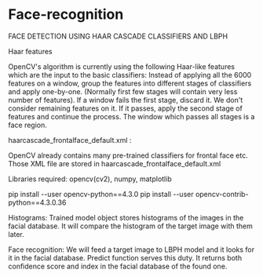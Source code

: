 # Face-recognition
FACE DETECTION USING HAAR CASCADE CLASSIFIERS AND LBPH


Haar features

OpenCV's algorithm is currently using the following Haar-like features which are the input to the basic classifiers:
Instead of applying all the 6000 features on a window, group the features into different stages of classifiers and apply one-by-one. (Normally first few stages will contain very less number of features). If a window fails the first stage, discard it. We don't consider remaining features on it. If it passes, apply the second stage of features and continue the process. The window which passes all stages is a face region.

haarcascade_frontalface_default.xml :

OpenCV already contains many pre-trained classifiers for frontal face etc. Those XML file are stored in haarcascade_frontalface_default.xml  


Libraries required: opencv(cv2), numpy, matplotlib

pip install --user opencv-python==4.3.0
pip install --user opencv-contrib-python==4.3.0.36

Histograms:
Trained model object stores histograms of the images in the facial database. It will compare the histogram of the target image with them later.

Face recognition:
We will feed a target image to LBPH model and it looks for it in the facial database. Predict function serves this duty. It returns both confidence score and index in the facial database of the found one.


